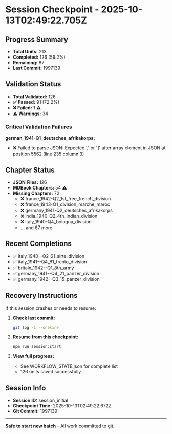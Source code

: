 # Session Checkpoint - 2025-10-13T02:49:22.705Z

## Progress Summary

- **Total Units:** 213
- **Completed:** 126 (59.2%)
- **Remaining:** 87
- **Last Commit:** 1997139

## Validation Status

- **Total Validated:** 126
- **✅ Passed:** 91 (72.2%)
- **❌ Failed:** 1 ⚠️
- **⚠️ Warnings:** 34

### Critical Validation Failures

**german_1941-Q1_deutsches_afrikakorps:**
  - ❌ Failed to parse JSON: Expected ',' or ']' after array element in JSON at position 5562 (line 235 column 3)

## Chapter Status

- **JSON Files:** 126
- **MDBook Chapters:** 54 ⚠️
- **Missing Chapters:** 72
  - ❌ france_1942-Q2_1st_free_french_division
  - ❌ france_1943-Q1_division_marche_maroc
  - ❌ germany_1941-Q2_deutsches_afrikakorps
  - ❌ india_1940-Q2_4th_indian_division
  - ❌ italy_1940-Q4_bologna_division
  - ... and 67 more

## Recent Completions

- ✅ italy_1940--Q2_61_sirte_division
- ✅ italy_1941--Q4_61_trento_division
- ✅ britain_1942--Q1_8th_army
- ✅ germany_1941--Q4_21_panzer_division
- ✅ germany_1942--Q3_15_panzer_division

## Recovery Instructions

If this session crashes or needs to resume:

1. **Check last commit:**
   ```bash
   git log -1 --oneline
   ```

2. **Resume from this checkpoint:**
   ```bash
   npm run session:start
   ```

3. **View full progress:**
   - See WORKFLOW_STATE.json for complete list
   - 126 units saved successfully

## Session Info

- **Session ID:** session_initial
- **Checkpoint Time:** 2025-10-13T02:49:22.672Z
- **Git Commit:** 1997139

---

**Safe to start new batch** - All work committed to git.
